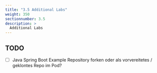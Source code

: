 ```yaml
---
title: "3.5 Additional Labs"
weight: 350
sectionnumber: 3.5
description: >
  Additional Labs
---
```



## TODO

* [ ]  Java Spring Boot Example Repository forken oder als vorvereitetes / geklontes Repo im Pod?
